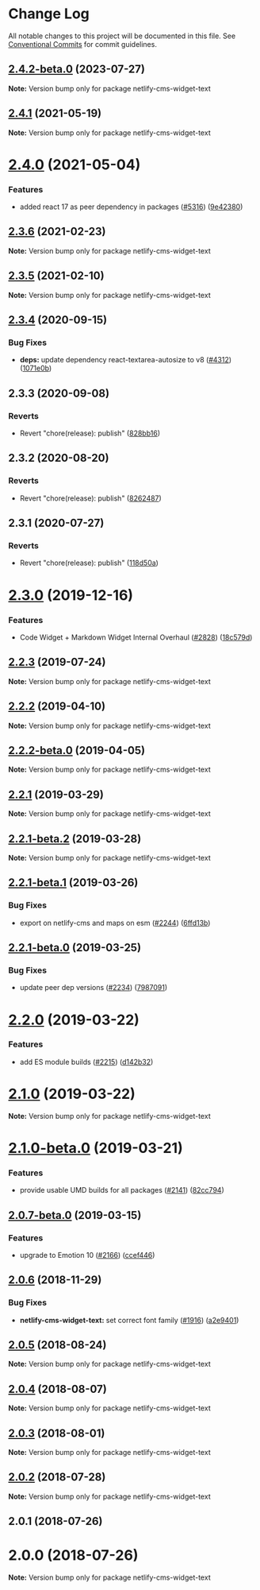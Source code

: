# Change Log

All notable changes to this project will be documented in this file.
See [Conventional Commits](https://conventionalcommits.org) for commit guidelines.

## [2.4.2-beta.0](https://github.com/decaporg/decap-cms/compare/netlify-cms-widget-text@2.4.1...netlify-cms-widget-text@2.4.2-beta.0) (2023-07-27)

**Note:** Version bump only for package netlify-cms-widget-text





## [2.4.1](https://github.com/decaporg/decap-cms/tree/master/packages/netlify-cms-widget-text/compare/netlify-cms-widget-text@2.4.0...netlify-cms-widget-text@2.4.1) (2021-05-19)

**Note:** Version bump only for package netlify-cms-widget-text





# [2.4.0](https://github.com/decaporg/decap-cms/tree/master/packages/netlify-cms-widget-text/compare/netlify-cms-widget-text@2.3.6...netlify-cms-widget-text@2.4.0) (2021-05-04)


### Features

* added react 17 as peer dependency in packages ([#5316](https://github.com/decaporg/decap-cms/tree/master/packages/netlify-cms-widget-text/issues/5316)) ([9e42380](https://github.com/decaporg/decap-cms/tree/master/packages/netlify-cms-widget-text/commit/9e423805707321396eec137f5b732a5b07a0dd3f))





## [2.3.6](https://github.com/decaporg/decap-cms/tree/master/packages/netlify-cms-widget-text/compare/netlify-cms-widget-text@2.3.5...netlify-cms-widget-text@2.3.6) (2021-02-23)

**Note:** Version bump only for package netlify-cms-widget-text





## [2.3.5](https://github.com/decaporg/decap-cms/tree/master/packages/netlify-cms-widget-text/compare/netlify-cms-widget-text@2.3.4...netlify-cms-widget-text@2.3.5) (2021-02-10)

**Note:** Version bump only for package netlify-cms-widget-text





## [2.3.4](https://github.com/decaporg/decap-cms/tree/master/packages/netlify-cms-widget-text/compare/netlify-cms-widget-text@2.3.3...netlify-cms-widget-text@2.3.4) (2020-09-15)


### Bug Fixes

* **deps:** update dependency react-textarea-autosize to v8 ([#4312](https://github.com/decaporg/decap-cms/tree/master/packages/netlify-cms-widget-text/issues/4312)) ([1071e0b](https://github.com/decaporg/decap-cms/tree/master/packages/netlify-cms-widget-text/commit/1071e0b222e1535f168a3928754ce56b48752f49))





## 2.3.3 (2020-09-08)


### Reverts

* Revert "chore(release): publish" ([828bb16](https://github.com/decaporg/decap-cms/tree/master/packages/netlify-cms-widget-text/commit/828bb16415b8c22a34caa19c50c38b24ffe9ceae))





## 2.3.2 (2020-08-20)


### Reverts

* Revert "chore(release): publish" ([8262487](https://github.com/decaporg/decap-cms/tree/master/packages/netlify-cms-widget-text/commit/82624879ccbcb16610090041db28f00714d924c8))





## 2.3.1 (2020-07-27)


### Reverts

* Revert "chore(release): publish" ([118d50a](https://github.com/decaporg/decap-cms/tree/master/packages/netlify-cms-widget-text/commit/118d50a7a70295f25073e564b5161aa2b9883056))





# [2.3.0](https://github.com/decaporg/decap-cms/tree/master/packages/netlify-cms-widget-text/compare/netlify-cms-widget-text@2.2.3...netlify-cms-widget-text@2.3.0) (2019-12-16)


### Features

* Code Widget + Markdown Widget Internal Overhaul ([#2828](https://github.com/decaporg/decap-cms/tree/master/packages/netlify-cms-widget-text/issues/2828)) ([18c579d](https://github.com/decaporg/decap-cms/tree/master/packages/netlify-cms-widget-text/commit/18c579d0e9f0ff71ed8c52f5c66f2309259af054))





## [2.2.3](https://github.com/decaporg/decap-cms/tree/master/packages/netlify-cms-widget-text/compare/netlify-cms-widget-text@2.2.2...netlify-cms-widget-text@2.2.3) (2019-07-24)

**Note:** Version bump only for package netlify-cms-widget-text





## [2.2.2](https://github.com/decaporg/decap-cms/tree/master/packages/netlify-cms-widget-text/compare/netlify-cms-widget-text@2.2.2-beta.0...netlify-cms-widget-text@2.2.2) (2019-04-10)

**Note:** Version bump only for package netlify-cms-widget-text





## [2.2.2-beta.0](https://github.com/decaporg/decap-cms/tree/master/packages/netlify-cms-widget-text/compare/netlify-cms-widget-text@2.2.1...netlify-cms-widget-text@2.2.2-beta.0) (2019-04-05)

**Note:** Version bump only for package netlify-cms-widget-text





## [2.2.1](https://github.com/decaporg/decap-cms/tree/master/packages/netlify-cms-widget-text/compare/netlify-cms-widget-text@2.2.1-beta.2...netlify-cms-widget-text@2.2.1) (2019-03-29)

**Note:** Version bump only for package netlify-cms-widget-text





## [2.2.1-beta.2](https://github.com/decaporg/decap-cms/tree/master/packages/netlify-cms-widget-text/compare/netlify-cms-widget-text@2.2.1-beta.1...netlify-cms-widget-text@2.2.1-beta.2) (2019-03-28)

**Note:** Version bump only for package netlify-cms-widget-text





## [2.2.1-beta.1](https://github.com/decaporg/decap-cms/tree/master/packages/netlify-cms-widget-text/compare/netlify-cms-widget-text@2.2.1-beta.0...netlify-cms-widget-text@2.2.1-beta.1) (2019-03-26)


### Bug Fixes

* export on netlify-cms and maps on esm ([#2244](https://github.com/decaporg/decap-cms/tree/master/packages/netlify-cms-widget-text/issues/2244)) ([6ffd13b](https://github.com/decaporg/decap-cms/tree/master/packages/netlify-cms-widget-text/commit/6ffd13b))





## [2.2.1-beta.0](https://github.com/decaporg/decap-cms/tree/master/packages/netlify-cms-widget-text/compare/netlify-cms-widget-text@2.2.0...netlify-cms-widget-text@2.2.1-beta.0) (2019-03-25)


### Bug Fixes

* update peer dep versions ([#2234](https://github.com/decaporg/decap-cms/tree/master/packages/netlify-cms-widget-text/issues/2234)) ([7987091](https://github.com/decaporg/decap-cms/tree/master/packages/netlify-cms-widget-text/commit/7987091))





# [2.2.0](https://github.com/decaporg/decap-cms/tree/master/packages/netlify-cms-widget-text/compare/netlify-cms-widget-text@2.1.0...netlify-cms-widget-text@2.2.0) (2019-03-22)


### Features

* add ES module builds ([#2215](https://github.com/decaporg/decap-cms/tree/master/packages/netlify-cms-widget-text/issues/2215)) ([d142b32](https://github.com/decaporg/decap-cms/tree/master/packages/netlify-cms-widget-text/commit/d142b32))





# [2.1.0](https://github.com/decaporg/decap-cms/tree/master/packages/netlify-cms-widget-text/compare/netlify-cms-widget-text@2.1.0-beta.0...netlify-cms-widget-text@2.1.0) (2019-03-22)

**Note:** Version bump only for package netlify-cms-widget-text





# [2.1.0-beta.0](https://github.com/decaporg/decap-cms/tree/master/packages/netlify-cms-widget-text/compare/netlify-cms-widget-text@2.0.7-beta.0...netlify-cms-widget-text@2.1.0-beta.0) (2019-03-21)


### Features

* provide usable UMD builds for all packages ([#2141](https://github.com/decaporg/decap-cms/tree/master/packages/netlify-cms-widget-text/issues/2141)) ([82cc794](https://github.com/decaporg/decap-cms/tree/master/packages/netlify-cms-widget-text/commit/82cc794))





## [2.0.7-beta.0](https://github.com/decaporg/decap-cms/tree/master/packages/netlify-cms-widget-text/compare/netlify-cms-widget-text@2.0.6...netlify-cms-widget-text@2.0.7-beta.0) (2019-03-15)


### Features

* upgrade to Emotion 10 ([#2166](https://github.com/decaporg/decap-cms/tree/master/packages/netlify-cms-widget-text/issues/2166)) ([ccef446](https://github.com/decaporg/decap-cms/tree/master/packages/netlify-cms-widget-text/commit/ccef446))





## [2.0.6](https://github.com/decaporg/decap-cms/tree/master/packages/netlify-cms-widget-text/compare/netlify-cms-widget-text@2.0.5...netlify-cms-widget-text@2.0.6) (2018-11-29)


### Bug Fixes

* **netlify-cms-widget-text:** set correct font family ([#1916](https://github.com/decaporg/decap-cms/tree/master/packages/netlify-cms-widget-text/issues/1916)) ([a2e9401](https://github.com/decaporg/decap-cms/tree/master/packages/netlify-cms-widget-text/commit/a2e9401))





<a name="2.0.5"></a>
## [2.0.5](https://github.com/decaporg/decap-cms/tree/master/packages/netlify-cms-widget-text/compare/netlify-cms-widget-text@2.0.4...netlify-cms-widget-text@2.0.5) (2018-08-24)




**Note:** Version bump only for package netlify-cms-widget-text

<a name="2.0.4"></a>
## [2.0.4](https://github.com/decaporg/decap-cms/tree/master/packages/netlify-cms-widget-text/compare/netlify-cms-widget-text@2.0.3...netlify-cms-widget-text@2.0.4) (2018-08-07)




**Note:** Version bump only for package netlify-cms-widget-text

<a name="2.0.3"></a>
## [2.0.3](https://github.com/decaporg/decap-cms/tree/master/packages/netlify-cms-widget-text/compare/netlify-cms-widget-text@2.0.2...netlify-cms-widget-text@2.0.3) (2018-08-01)




**Note:** Version bump only for package netlify-cms-widget-text

<a name="2.0.2"></a>
## [2.0.2](https://github.com/decaporg/decap-cms/tree/master/packages/netlify-cms-widget-text/compare/netlify-cms-widget-text@2.0.1...netlify-cms-widget-text@2.0.2) (2018-07-28)




**Note:** Version bump only for package netlify-cms-widget-text

<a name="2.0.1"></a>
## 2.0.1 (2018-07-26)



<a name="2.0.0"></a>
# 2.0.0 (2018-07-26)




**Note:** Version bump only for package netlify-cms-widget-text
